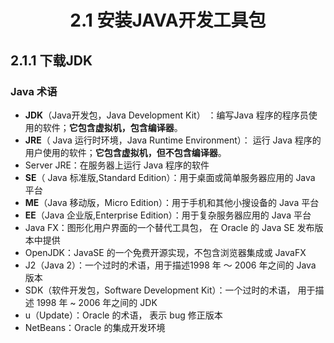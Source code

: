 <h1 align="center">2.1 安装JAVA开发工具包</h1>

## 2.1.1 下载JDK

###  Java 术语 
* **JDK**（Java开发包，Java Development Kit） ：编写Java 程序的程序员使用的软件；**它包含虚拟机，包含编译器**。
* **JRE**（ Java 运行时环境，Java Runtime Environment）： 运行 Java 程序的用户使用的软件；**它包含虚拟机，但不包含编译器**。
* Server JRE：在服务器上运行 Java 程序的软件 
* **SE**（ Java 标准版,Standard Edition）：用于桌面或简单服务器应用的 Java 平台 
* **ME**（Java 移动版，Micro Edition）：用于手机和其他小搜设备的 Java 平台
* **EE**（Java 企业版,Enterprise Edition）：用于复杂服务器应用的 Java 平台 
* Java FX：图形化用户界面的一个替代工具包， 在 Oracle 的 Java SE 发布版本中提供
* OpenJDK：JavaSE 的一个免费开源实现，不包含浏览器集成或 JavaFX 
* J2（Java 2）：一个过时的术语，用于描述1998 年 〜 2006 年之间的 Java 版本 
* SDK（软件开发包，Software Development Kit）：一个过时的术语， 用于描述 1998 年 ~ 2006 年之间的 JDK 
* u（Update）：Oracle 的术语， 表示 bug 修正版本
* NetBeans：Oracle 的集成开发环境
